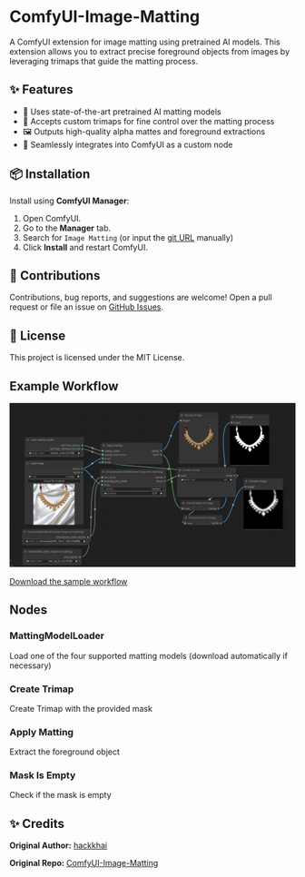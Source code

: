 # ComfyUI-Image-Matting

A ComfyUI extension for image matting using pretrained AI models. This extension allows you to extract precise foreground objects from images by leveraging trimaps that guide the matting process.

## ✨ Features

- 🧠 Uses state-of-the-art pretrained AI matting models
- 🎨 Accepts custom trimaps for fine control over the matting process
- 🖼️ Outputs high-quality alpha mattes and foreground extractions
- 🔌 Seamlessly integrates into ComfyUI as a custom node

## 📦 Installation

Install using **ComfyUI Manager**:

1. Open ComfyUI.
2. Go to the **Manager** tab.
3. Search for `Image Matting` (or input the [git URL](https://github.com/Aperolka-AI/ComfyUI-Image-Matting.git) manually)
4. Click **Install** and restart ComfyUI.

## 🤝 Contributions

Contributions, bug reports, and suggestions are welcome! Open a pull request or file an issue on [GitHub Issues](https://github.com/Aperolka-AI/ComfyUI-Image-Matting/issues).

## 📄 License

This project is licensed under the MIT License.

## Example Workflow
![image matting](https://github.com/Aperolka-AI/ComfyUI-Image-Matting/blob/master/image_matting.png)

[Download the sample workflow](https://github.com/Aperolka-AI/ComfyUI-Image-Matting/blob/master/image_matting.json)

## Nodes

### MattingModelLoader
Load one of the four supported matting models (download automatically if necessary)

### Create Trimap
Create Trimap with the provided mask

### Apply Matting
Extract the foreground object

### Mask Is Empty
Check if the mask is empty

## ✨ Credits

**Original Author:** [hackkhai](https://github.com/hackkhai)

**Original Repo:** [ComfyUI-Image-Matting](https://github.com/hackkhai/ComfyUI-Image-Matting)
